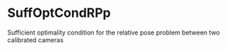 # SuffOptCondRPp
Sufficient optimality condition for the relative pose problem between two calibrated cameras
